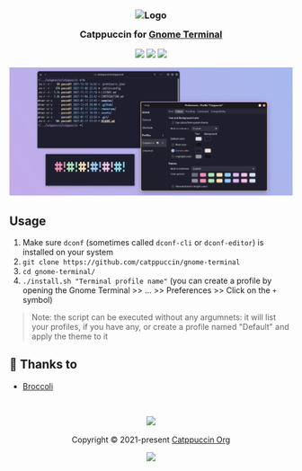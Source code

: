 <h3 align="center">
	<img src="https://raw.githubusercontent.com/catppuccin/catppuccin/main/assets/logos/exports/1544x1544_circle.png" width="100" alt="Logo"/><br/>
	<img src="https://raw.githubusercontent.com/catppuccin/catppuccin/main/assets/misc/transparent.png" height="30" width="0px"/>
	Catppuccin for <a href="https://wiki.gnome.org/Apps/Terminal">Gnome Terminal</a>
	<img src="https://raw.githubusercontent.com/catppuccin/catppuccin/main/assets/misc/transparent.png" height="30" width="0px"/>
</h3>

<p align="center">
    <a href="https://github.com/catppuccin/gnome-terminal/stargazers"><img src="https://img.shields.io/github/stars/catppuccin/gnome-terminal?colorA=363a4f&colorB=b7bdf8&style=for-the-badge style=for-the-badgestyle=for-the-badge"></a>
    <a href="https://github.com/catppuccin/gnome-terminal/issues"><img src="https://img.shields.io/github/issues/catppuccin/gnome-terminal?colorA=363a4f&colorB=f5a97f&style=for-the-badge"></a>
    <a href="https://github.com/catppuccin/gnome-terminal/contributors"><img src="https://img.shields.io/github/contributors/catppuccin/gnome-terminal?colorA=363a4f&colorB=a6da95&style=for-the-badge"></a>
</p>

<p align="center">
  <img src="assets/preview.png"/>
</p>

## Usage

1. Make sure `dconf` (sometimes called `dconf-cli` or `dconf-editor`) is installed on your system
2. `git clone https://github.com/catppuccin/gnome-terminal`
3. `cd gnome-terminal/` 
4. `./install.sh "Terminal profile name"` (you can create a profile by opening the Gnome Terminal >> ... >> Preferences >> Click on the `+` symbol)

> Note: the script can be executed without any argumnets: it will list your profiles, if you have any, or create a profile named "Default" and apply the theme to it

## 💝 Thanks to

- [Broccoli](https://github.com/broccoli5)

&nbsp;

<p align="center"><img src="https://raw.githubusercontent.com/catppuccin/catppuccin/main/assets/footers/gray0_ctp_on_line.svg?sanitize=true" /></p>
<p align="center">Copyright &copy; 2021-present <a href="https://github.com/catppuccin" target="_blank">Catppuccin Org</a>
<p align="center"><a href="https://github.com/catppuccin/catppuccin/blob/main/LICENSE"><img src="https://img.shields.io/static/v1.svg?style=for-the-badge&label=License&message=MIT&logoColor=d9e0ee&colorA=363a4f&colorB=b7bdf8"/></a></p>
